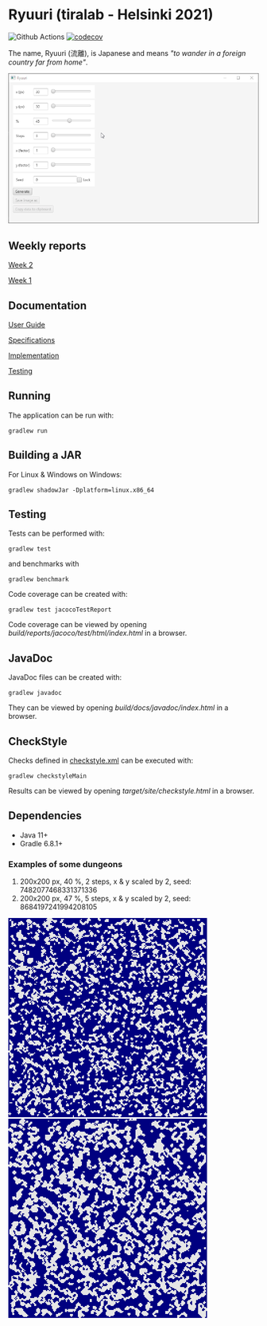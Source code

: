 # Ryuuri (tiralab - Helsinki 2021)

![Github Actions](https://github.com/Luukuton/Ryuuri-tiralab2021/workflows/Java%20CI%20with%20Gradle/badge.svg) [![codecov](https://codecov.io/gh/Luukuton/Ryuuri-tiralab2021/branch/main/graph/badge.svg?token=JU6DOB0RLA)](https://codecov.io/gh/Luukuton/Ryuuri-tiralab2021)

The name, Ryuuri (流離), is Japanese and means _"to wander in a foreign country far from home"_.

![preview of the application](documentation/images/preview.gif)

## Weekly reports

[Week 2](documentation/weekly_reports/week2.md)

[Week 1](documentation/weekly_reports/week1.md)

## Documentation

[User Guide](documentation/user_guide.md)

[Specifications](documentation/specifications.md)

[Implementation](documentation/implementation.md)

[Testing](documentation/testing.md)

## Running

The application can be run with:
```
gradlew run
```

## Building a JAR
For Linux & Windows on Windows:
```
gradlew shadowJar -Dplatform=linux.x86_64
```

## Testing

Tests can be performed with:
```
gradlew test
```

and benchmarks with
```
gradlew benchmark
```

Code coverage can be created with:
```
gradlew test jacocoTestReport
```

Code coverage can be viewed by opening _build/reports/jacoco/test/html/index.html_ in a browser.

## JavaDoc

JavaDoc files can be created with:
```
gradlew javadoc
```

They can be viewed by opening _build/docs/javadoc/index.html_ in a browser.

## CheckStyle

Checks defined in [checkstyle.xml](config/checkstyle/checkstyle.xml) can be executed with:
```
gradlew checkstyleMain
```

Results can be viewed by opening _target/site/checkstyle.html_ in a browser.

## Dependencies
* Java 11+
* Gradle 6.8.1+


### Examples of some dungeons

1. 200x200 px, 40 %, 2 steps, x & y scaled by 2, seed: 7482077468331371336
2. 200x200 px, 47 %, 5 steps, x & y scaled by 2, seed: 8684197241994208105

![preview of the application](documentation/images/200x200_47%25_2steps_2x2scale_7482077468331371336.png)
![preview of the application](documentation/images/200x200_40%25_5steps_2x2scale_8684197241994208105.png)